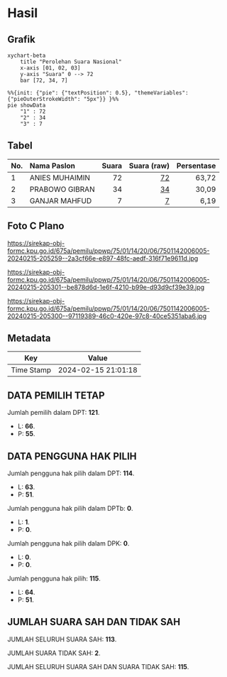 # Hasil

## Grafik

```mermaid
xychart-beta
    title "Perolehan Suara Nasional"
    x-axis [01, 02, 03]
    y-axis "Suara" 0 --> 72
    bar [72, 34, 7]
```

```mermaid
%%{init: {"pie": {"textPosition": 0.5}, "themeVariables": {"pieOuterStrokeWidth": "5px"}} }%%
pie showData
    "1" : 72
    "2" : 34
    "3" : 7
```

## Tabel

| No. | Nama Paslon    | Suara | Suara (raw) | Persentase |
|:--- |:-------------- | -----:| -----------:| ----------:|
| 1   | ANIES MUHAIMIN | 72    | [72][p-1]   | 63,72      |
| 2   | PRABOWO GIBRAN | 34    | [34][p-2]   | 30,09      |
| 3   | GANJAR MAHFUD  | 7     | [7][p-3]    | 6,19       |


[p-1]: https://github.com/gigit-pemilu/pemilu-2024/blob/main/pilpres/hitung-suara/sub/75-gorontalo/sub/01-gorontalo/sub/14-mootilango/sub/2006-talumopatu/sub/005-tps/sub/paslon-1.txt
[p-2]: https://github.com/gigit-pemilu/pemilu-2024/blob/main/pilpres/hitung-suara/sub/75-gorontalo/sub/01-gorontalo/sub/14-mootilango/sub/2006-talumopatu/sub/005-tps/sub/paslon-2.txt
[p-3]: https://github.com/gigit-pemilu/pemilu-2024/blob/main/pilpres/hitung-suara/sub/75-gorontalo/sub/01-gorontalo/sub/14-mootilango/sub/2006-talumopatu/sub/005-tps/sub/paslon-3.txt

## Foto C Plano

https://sirekap-obj-formc.kpu.go.id/675a/pemilu/ppwp/75/01/14/20/06/7501142006005-20240215-205259--2a3cf66e-e897-48fc-aedf-316f71e9611d.jpg

https://sirekap-obj-formc.kpu.go.id/675a/pemilu/ppwp/75/01/14/20/06/7501142006005-20240215-205301--be878d6d-1e6f-4210-b99e-d93d9cf39e39.jpg

https://sirekap-obj-formc.kpu.go.id/675a/pemilu/ppwp/75/01/14/20/06/7501142006005-20240215-205300--97119389-46c0-420e-97c8-40ce5351aba6.jpg


## Metadata

| Key        | Value               |
| ---------- | ------------------- |
| Time Stamp | 2024-02-15 21:01:18 |


## DATA PEMILIH TETAP

Jumlah pemilih dalam DPT: **121**.
 * L: **66**.
 * P: **55**.

## DATA PENGGUNA HAK PILIH

Jumlah pengguna hak pilih dalam DPT: **114**.
 * L: **63**.
 * P: **51**.

Jumlah pengguna hak pilih dalam DPTb: **0**.
 * L: **1**.
 * P: **0**.

Jumlah pengguna hak pilih dalam DPK: **0**.
 * L: **0**.
 * P: **0**.

Jumlah pengguna hak pilih: **115**.
 * L: **64**.
 * P: **51**.

## JUMLAH SUARA SAH DAN TIDAK SAH

JUMLAH SELURUH SUARA SAH: **113**.

JUMLAH SUARA TIDAK SAH: **2**.

JUMLAH SELURUH SUARA SAH DAN SUARA TIDAK SAH: **115**.


